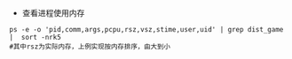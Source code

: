 - 查看进程使用内存

```
ps -e -o 'pid,comm,args,pcpu,rsz,vsz,stime,user,uid' | grep dist_game |  sort -nrk5
#其中rsz为实际内存，上例实现按内存排序，由大到小
```

